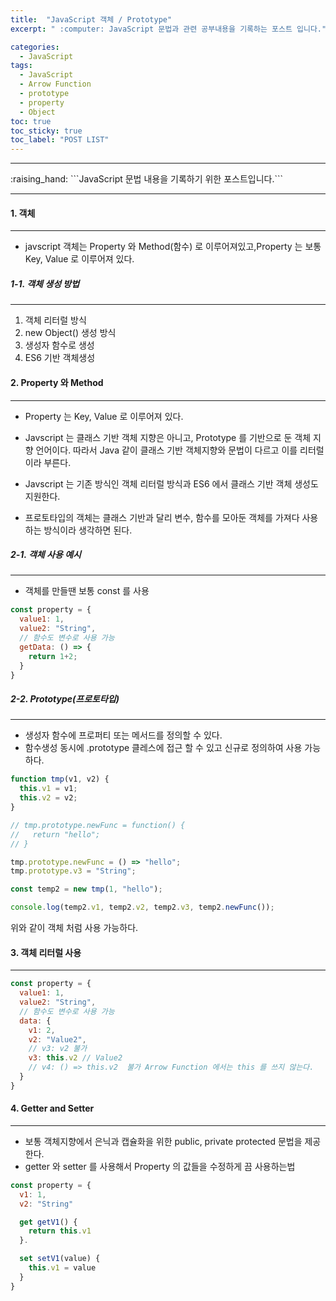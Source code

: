 ```yaml
---
title:  "JavaScript 객체 / Prototype"
excerpt: " :computer: JavaScript 문법과 관련 공부내용을 기록하는 포스트 입니다."

categories:
  - JavaScript
tags:
  - JavaScript
  - Arrow Function
  - prototype
  - property
  - Object
toc: true
toc_sticky: true
toc_label: "POST LIST"
---
```



<hr>
:raising_hand:  ```JavaScript 문법 내용을 기록하기 위한 포스트입니다.```
<hr>

#### 1. 객체
***
* javscript 객체는 Property 와 Method(함수) 로 이루어져있고,Property 는 보통 Key, Value 로 이루어져 있다.

##### 1-1. 객체 생성 방법
***

1. 객체 리터럴 방식
2. new Object() 생성 방식
3. 생성자 함수로 생성
4. ES6 기반 객체생성

#### 2. Property 와 Method
***

* Property 는 Key, Value 로 이루어져 있다.
* Javscript 는 클래스 기반 객체 지향은 아니고, Prototype 를 기반으로 둔 객체 지향 언어이다. 따라서 Java 같이 클래스 기반 객체지향와 문법이 다르고 이를 리터럴이라 부른다.
* Javscript 는 기존 방식인 객체 리터럴 방식과 ES6 에서 클래스 기반 객체 생성도 지원한다.

* 프로토타입의 객체는 클래스 기반과 달리 변수, 함수를 모아둔 객체를 가져다 사용하는 방식이라 생각하면 된다.


##### 2-1. 객체 사용 예시
***

* 객체를 만들땐 보통 const 를 사용

```js
const property = {
  value1: 1,
  value2: "String",
  // 함수도 변수로 사용 가능
  getData: () => {
    return 1+2;
  }
}
```
##### 2-2. Prototype(프로토타입)
***

* 생성자 함수에 프로퍼티 또는 메서드를 정의할 수 있다.
* 함수생성 동시에 .prototype 클레스에 접근 할 수 있고 신규로 정의하여 사용 가능하다.

```js
function tmp(v1, v2) {
  this.v1 = v1;
  this.v2 = v2;
}

// tmp.prototype.newFunc = function() {
//   return "hello";
// }

tmp.prototype.newFunc = () => "hello";
tmp.prototype.v3 = "String";

const temp2 = new tmp(1, "hello");

console.log(temp2.v1, temp2.v2, temp2.v3, temp2.newFunc());
```

위와 같이 객체 처럼 사용 가능하다.

#### 3. 객체 리터럴 사용
***

```js
const property = {
  value1: 1,
  value2: "String",
  // 함수도 변수로 사용 가능
  data: {
    v1: 2,
    v2: "Value2",
    // v3: v2 불가
    v3: this.v2 // Value2
    // v4: () => this.v2  불가 Arrow Function 에서는 this 를 쓰지 않는다.
  }
}
```
#### 4. Getter and Setter
***

* 보통 객체지향에서 은닉과 캡슐화을 위한 public, private protected 문법을 제공한다.
* getter 와 setter 를 사용해서 Property 의 값들을 수정하게 끔 사용하는법

```js
const property = {
  v1: 1,
  v2: "String"

  get getV1() {
    return this.v1
  }.

  set setV1(value) {
    this.v1 = value
  }
}

```








